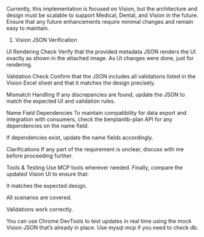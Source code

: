Currently, this implementation is focused on Vision, but the architecture and design must be scalable to support Medical, Dental, and Vision in the future. Ensure that any future enhancements require minimal changes and remain easy to maintain.

1) Vision JSON Verification

UI Rendering Check
Verify that the provided metadata JSON renders the UI exactly as shown in the attached image. As UI changes were done, just for rendering.

Validation Check
Confirm that the JSON includes all validations listed in the Vision Excel sheet and that it matches the design precisely.

Mismatch Handling
If any discrepancies are found, update the JSON to match the expected UI and validation rules.

Name Field Dependencies
To maintain compatibility for data export and integration with consumers, check the benplanlib-plan API for any dependencies on the name field.

If dependencies exist, update the name fields accordingly.

Clarifications
If any part of the requirement is unclear, discuss with me before proceeding further.

Tools & Testing
Use MCP tools wherever needed.
Finally, compare the updated Vision UI to ensure that:

It matches the expected design.

All scenarios are covered.

Validations work correctly.

You can use Chrome DevTools to test updates in real time using the mock Vision JSON that’s already in place. Use mysql mcp if you need to check db.
